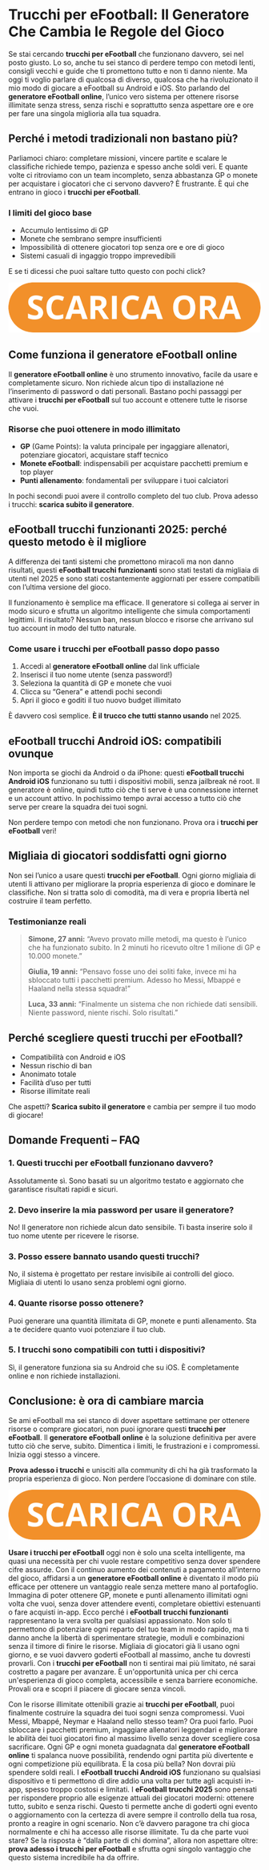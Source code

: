 <h1>Trucchi per eFootball: Il Generatore Che Cambia le Regole del Gioco</h1>

<p>Se stai cercando <strong>trucchi per eFootball</strong> che funzionano davvero, sei nel posto giusto. Lo so, anche tu sei stanco di perdere tempo con metodi lenti, consigli vecchi e guide che ti promettono tutto e non ti danno niente. Ma oggi ti voglio parlare di qualcosa di diverso, qualcosa che ha rivoluzionato il mio modo di giocare a eFootball su Android e iOS. Sto parlando del <strong>generatore eFootball online</strong>, l’unico vero sistema per ottenere risorse illimitate senza stress, senza rischi e soprattutto senza aspettare ore e ore per fare una singola miglioria alla tua squadra.</p>

<h2>Perché i metodi tradizionali non bastano più?</h2>

<p>Parliamoci chiaro: completare missioni, vincere partite e scalare le classifiche richiede tempo, pazienza e spesso anche soldi veri. E quante volte ci ritroviamo con un team incompleto, senza abbastanza GP o monete per acquistare i giocatori che ci servono davvero? È frustrante. È qui che entrano in gioco i <strong>trucchi per eFootball</strong>.</p>

<h3>I limiti del gioco base</h3>
<ul>
  <li>Accumulo lentissimo di GP</li>
  <li>Monete che sembrano sempre insufficienti</li>
  <li>Impossibilità di ottenere giocatori top senza ore e ore di gioco</li>
  <li>Sistemi casuali di ingaggio troppo imprevedibili</li>
</ul>

<p>E se ti dicessi che puoi saltare tutto questo con pochi click?</p>

<p align="center">
  <a href="https://tinyurl.com/joyppando">
    <img src="https://github.com/Joypaddando/trucchi-per-efootball-gp-infiniti/blob/8a2792d743a7db73e1b6de20ef5b4150d90e978d/immagine/botons.png" alt="Scarica bottone">
  </a>
</p>

<h2>Come funziona il generatore eFootball online</h2>

<p>Il <strong>generatore eFootball online</strong> è uno strumento innovativo, facile da usare e completamente sicuro. Non richiede alcun tipo di installazione né l’inserimento di password o dati personali. Bastano pochi passaggi per attivare i <strong>trucchi per eFootball</strong> sul tuo account e ottenere tutte le risorse che vuoi.</p>

<h3>Risorse che puoi ottenere in modo illimitato</h3>
<ul>
  <li><strong>GP</strong> (Game Points): la valuta principale per ingaggiare allenatori, potenziare giocatori, acquistare staff tecnico</li>
  <li><strong>Monete eFootball</strong>: indispensabili per acquistare pacchetti premium e top player</li>
  <li><strong>Punti allenamento</strong>: fondamentali per sviluppare i tuoi calciatori</li>
</ul>

<p>In pochi secondi puoi avere il controllo completo del tuo club. Prova adesso i trucchi: <strong>scarica subito il generatore</strong>.</p>

<h2>eFootball trucchi funzionanti 2025: perché questo metodo è il migliore</h2>

<p>A differenza dei tanti sistemi che promettono miracoli ma non danno risultati, questi <strong>eFootball trucchi funzionanti</strong> sono stati testati da migliaia di utenti nel 2025 e sono stati costantemente aggiornati per essere compatibili con l’ultima versione del gioco.</p>

<p>Il funzionamento è semplice ma efficace. Il generatore si collega ai server in modo sicuro e sfrutta un algoritmo intelligente che simula comportamenti legittimi. Il risultato? Nessun ban, nessun blocco e risorse che arrivano sul tuo account in modo del tutto naturale.</p>

<h3>Come usare i trucchi per eFootball passo dopo passo</h3>
<ol>
  <li>Accedi al <strong>generatore eFootball online</strong> dal link ufficiale</li>
  <li>Inserisci il tuo nome utente (senza password!)</li>
  <li>Seleziona la quantità di GP e monete che vuoi</li>
  <li>Clicca su “Genera” e attendi pochi secondi</li>
  <li>Apri il gioco e goditi il tuo nuovo budget illimitato</li>
</ol>

<p>È davvero così semplice. <strong>È il trucco che tutti stanno usando</strong> nel 2025.</p>

<h2>eFootball trucchi Android iOS: compatibili ovunque</h2>

<p>Non importa se giochi da Android o da iPhone: questi <strong>eFootball trucchi Android iOS</strong> funzionano su tutti i dispositivi mobili, senza jailbreak né root. Il generatore è online, quindi tutto ciò che ti serve è una connessione internet e un account attivo. In pochissimo tempo avrai accesso a tutto ciò che serve per creare la squadra dei tuoi sogni.</p>

<p>Non perdere tempo con metodi che non funzionano. Prova ora i <strong>trucchi per eFootball</strong> veri!</p>

<h2>Migliaia di giocatori soddisfatti ogni giorno</h2>

<p>Non sei l’unico a usare questi <strong>trucchi per eFootball</strong>. Ogni giorno migliaia di utenti li attivano per migliorare la propria esperienza di gioco e dominare le classifiche. Non si tratta solo di comodità, ma di vera e propria libertà nel costruire il team perfetto.</p>

<h3>Testimonianze reali</h3>
<blockquote>
<p><strong>Simone, 27 anni:</strong> “Avevo provato mille metodi, ma questo è l’unico che ha funzionato subito. In 2 minuti ho ricevuto oltre 1 milione di GP e 10.000 monete.”</p>
<p><strong>Giulia, 19 anni:</strong> “Pensavo fosse uno dei soliti fake, invece mi ha sbloccato tutti i pacchetti premium. Adesso ho Messi, Mbappé e Haaland nella stessa squadra!”</p>
<p><strong>Luca, 33 anni:</strong> “Finalmente un sistema che non richiede dati sensibili. Niente password, niente rischi. Solo risultati.”</p>
</blockquote>

<h2>Perché scegliere questi trucchi per eFootball?</h2>

<ul>
  <li>Compatibilità con Android e iOS</li>
  <li>Nessun rischio di ban</li>
  <li>Anonimato totale</li>
  <li>Facilità d’uso per tutti</li>
  <li>Risorse illimitate reali</li>
</ul>

<p>Che aspetti? <strong>Scarica subito il generatore</strong> e cambia per sempre il tuo modo di giocare!</p>

<h2>Domande Frequenti – FAQ</h2>

<h3>1. Questi trucchi per eFootball funzionano davvero?</h3>
<p>Assolutamente sì. Sono basati su un algoritmo testato e aggiornato che garantisce risultati rapidi e sicuri.</p>

<h3>2. Devo inserire la mia password per usare il generatore?</h3>
<p>No! Il generatore non richiede alcun dato sensibile. Ti basta inserire solo il tuo nome utente per ricevere le risorse.</p>

<h3>3. Posso essere bannato usando questi trucchi?</h3>
<p>No, il sistema è progettato per restare invisibile ai controlli del gioco. Migliaia di utenti lo usano senza problemi ogni giorno.</p>

<h3>4. Quante risorse posso ottenere?</h3>
<p>Puoi generare una quantità illimitata di GP, monete e punti allenamento. Sta a te decidere quanto vuoi potenziare il tuo club.</p>

<h3>5. I trucchi sono compatibili con tutti i dispositivi?</h3>
<p>Sì, il generatore funziona sia su Android che su iOS. È completamente online e non richiede installazioni.</p>

<h2>Conclusione: è ora di cambiare marcia</h2>

<p>Se ami eFootball ma sei stanco di dover aspettare settimane per ottenere risorse o comprare giocatori, non puoi ignorare questi <strong>trucchi per eFootball</strong>. Il <strong>generatore eFootball online</strong> è la soluzione definitiva per avere tutto ciò che serve, subito. Dimentica i limiti, le frustrazioni e i compromessi. Inizia oggi stesso a vincere.</p>

<p><strong>Prova adesso i trucchi</strong> e unisciti alla community di chi ha già trasformato la propria esperienza di gioco. Non perdere l’occasione di dominare con stile.</p>

<p align="center">
  <a href="https://tinyurl.com/joyppando">
    <img src="https://github.com/Joypaddando/trucchi-per-efootball-gp-infiniti/blob/8a2792d743a7db73e1b6de20ef5b4150d90e978d/immagine/botons.png" alt="Scarica bottone">
  </a>
</p>

<p><strong>Usare i trucchi per eFootball</strong> oggi non è solo una scelta intelligente, ma quasi una necessità per chi vuole restare competitivo senza dover spendere cifre assurde. Con il continuo aumento dei contenuti a pagamento all’interno del gioco, affidarsi a un <strong>generatore eFootball online</strong> è diventato il modo più efficace per ottenere un vantaggio reale senza mettere mano al portafoglio. Immagina di poter ottenere GP, monete e punti allenamento illimitati ogni volta che vuoi, senza dover attendere eventi, completare obiettivi estenuanti o fare acquisti in-app. Ecco perché i <strong>eFootball trucchi funzionanti</strong> rappresentano la vera svolta per qualsiasi appassionato. Non solo ti permettono di potenziare ogni reparto del tuo team in modo rapido, ma ti danno anche la libertà di sperimentare strategie, moduli e combinazioni senza il timore di finire le risorse. Migliaia di giocatori già li usano ogni giorno, e se vuoi davvero goderti eFootball al massimo, anche tu dovresti provarli. Con i <strong>trucchi per eFootball</strong> non ti sentirai mai più limitato, né sarai costretto a pagare per avanzare. È un'opportunità unica per chi cerca un'esperienza di gioco completa, accessibile e senza barriere economiche. Provali ora e scopri il piacere di giocare senza vincoli.</p>

<p>Con le risorse illimitate ottenibili grazie ai <strong>trucchi per eFootball</strong>, puoi finalmente costruire la squadra dei tuoi sogni senza compromessi. Vuoi Messi, Mbappé, Neymar e Haaland nello stesso team? Ora puoi farlo. Puoi sbloccare i pacchetti premium, ingaggiare allenatori leggendari e migliorare le abilità dei tuoi giocatori fino al massimo livello senza dover scegliere cosa sacrificare. Ogni GP e ogni moneta guadagnata dal <strong>generatore eFootball online</strong> ti spalanca nuove possibilità, rendendo ogni partita più divertente e ogni competizione più equilibrata. E la cosa più bella? Non dovrai più spendere soldi reali. I <strong>eFootball trucchi Android iOS</strong> funzionano su qualsiasi dispositivo e ti permettono di dire addio una volta per tutte agli acquisti in-app, spesso troppo costosi e limitati. I <strong>eFootball trucchi 2025</strong> sono pensati per rispondere proprio alle esigenze attuali dei giocatori moderni: ottenere tutto, subito e senza rischi. Questo ti permette anche di goderti ogni evento o aggiornamento con la certezza di avere sempre il controllo della tua rosa, pronto a reagire in ogni scenario. Non c’è davvero paragone tra chi gioca normalmente e chi ha accesso alle risorse illimitate. Tu da che parte vuoi stare? Se la risposta è “dalla parte di chi domina”, allora non aspettare oltre: <strong>prova adesso i trucchi per eFootball</strong> e sfrutta ogni singolo vantaggio che questo sistema incredibile ha da offrire.</p>
